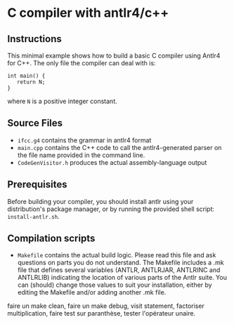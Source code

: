 # C compiler with antlr4/c++

## Instructions

This minimal example shows how to build a basic C compiler using
Antlr4 for C++. The only file the compiler can deal with is:

```
int main() {
   return N;
}
```
where `N` is a positive integer constant. 

## Source Files
- `ifcc.g4` contains the grammar in antlr4 format
- `main.cpp` contains the C++ code to call the antlr4-generated parser
  on the file name provided in the command line.
- `CodeGenVisitor.h` produces the actual assembly-language output

## Prerequisites
  Before building your  compiler, you should install  antlr using your
  distribution's  package manager,  or by  running the  provided shell
  script:   `install-antlr.sh`. 
    
## Compilation scripts
- `Makefile` contains  the actual build  logic. Please read  this file
  and ask questions on parts you do not understand.
  The  Makefile includes a .mk file that defines several variables 
  (ANTLR, ANTLRJAR,  ANTLRINC and  ANTLRLIB) indicating the location 
  of various parts of the Antlr suite. 
  You can (should)  change  those values to suit your installation, either
  by editing the  Makefile and/or adding another .mk file.

faire un make clean, faire un make debug, visit statement, factoriser multiplication, faire test sur paranthèse, tester l'opérateur unaire.
